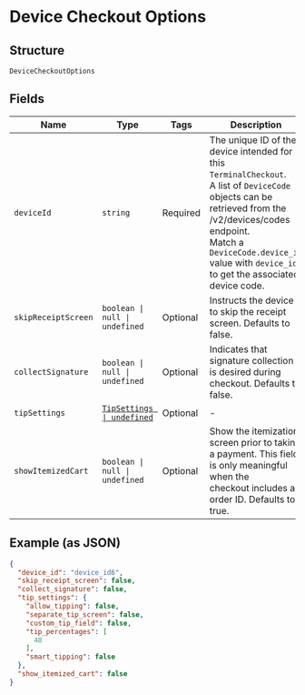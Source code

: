 
# Device Checkout Options

## Structure

`DeviceCheckoutOptions`

## Fields

| Name | Type | Tags | Description |
|  --- | --- | --- | --- |
| `deviceId` | `string` | Required | The unique ID of the device intended for this `TerminalCheckout`.<br>A list of `DeviceCode` objects can be retrieved from the /v2/devices/codes endpoint.<br>Match a `DeviceCode.device_id` value with `device_id` to get the associated device code. |
| `skipReceiptScreen` | `boolean \| null \| undefined` | Optional | Instructs the device to skip the receipt screen. Defaults to false. |
| `collectSignature` | `boolean \| null \| undefined` | Optional | Indicates that signature collection is desired during checkout. Defaults to false. |
| `tipSettings` | [`TipSettings \| undefined`](../../doc/models/tip-settings.md) | Optional | - |
| `showItemizedCart` | `boolean \| null \| undefined` | Optional | Show the itemization screen prior to taking a payment. This field is only meaningful when the<br>checkout includes an order ID. Defaults to true. |

## Example (as JSON)

```json
{
  "device_id": "device_id6",
  "skip_receipt_screen": false,
  "collect_signature": false,
  "tip_settings": {
    "allow_tipping": false,
    "separate_tip_screen": false,
    "custom_tip_field": false,
    "tip_percentages": [
      48
    ],
    "smart_tipping": false
  },
  "show_itemized_cart": false
}
```

